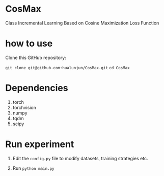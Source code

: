 # CosMax
Class Incremental Learning Based on Cosine Maximization Loss Function

# how to use
Clone this GitHub repository:

`git clone git@github.com:hualunjun/CosMax.git`
`cd CosMax`
# Dependencies
1. torch 
2. torchvision
3. numpy
4. tqdm
5. scipy

# Run experiment

1. Edit the `config.py` file to modify datasets, training strategies etc.

2. Run
`python main.py`

